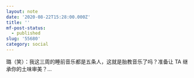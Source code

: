 ```yaml
---
layout: note
date: '2020-08-22T15:28:00.000Z'
title: ''
mf-post-status:
  - published
slug: '55680'
category: social
---
```

璐（笑）：我这三周的睡前音乐都是五条人，这就是胎教音乐了吗？准备让 TA 继承你的土味审美？…
